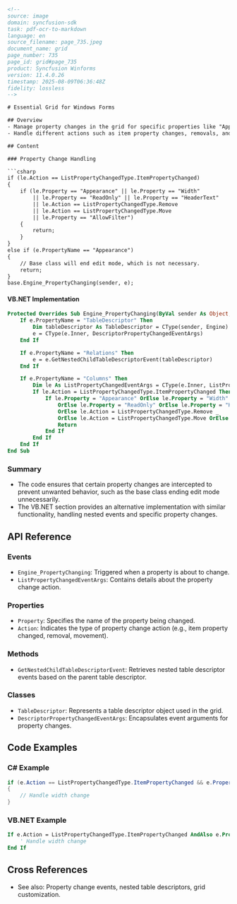 ```html
<!-- 
source: image
domain: syncfusion-sdk
task: pdf-ocr-to-markdown
language: en
source_filename: page_735.jpeg
document_name: grid
page_number: 735
page_id: grid#page_735
product: Syncfusion Winforms
version: 11.4.0.26
timestamp: 2025-08-09T06:36:48Z
fidelity: lossless
-->

# Essential Grid for Windows Forms

## Overview
- Manage property changes in the grid for specific properties like "Appearance," "Width," "ReadOnly," "HeaderText," and "AllowFilter."
- Handle different actions such as item property changes, removals, and movements.

## Content

### Property Change Handling

```csharp
if (le.Action == ListPropertyChangedType.ItemPropertyChanged)
{
    if (le.Property == "Appearance" || le.Property == "Width"
        || le.Property == "ReadOnly" || le.Property == "HeaderText"
        || le.Action == ListPropertyChangedType.Remove
        || le.Action == ListPropertyChangedType.Move
        || le.Property == "AllowFilter")
    {
        return;
    }
}
else if (e.PropertyName == "Appearance")
{
    // Base class will end edit mode, which is not necessary.
    return;
}
base.Engine_PropertyChanging(sender, e);
```

#### VB.NET Implementation

```vb
Protected Overrides Sub Engine_PropertyChanging(ByVal sender As Object, ByVal e As DescriptorPropertyChangedEventArgs)
    If e.PropertyName = "TableDescriptor" Then
        Dim tableDescriptor As TableDescriptor = CType(sender, Engine).TableDescriptor
        e = CType(e.Inner, DescriptorPropertyChangedEventArgs)
    End If

    If e.PropertyName = "Relations" Then
        e = e.GetNestedChildTableDescriptorEvent(tableDescriptor)
    End If

    If e.PropertyName = "Columns" Then
        Dim le As ListPropertyChangedEventArgs = CType(e.Inner, ListPropertyChangedEventArgs)
        If le.Action = ListPropertyChangedType.ItemPropertyChanged Then
            If le.Property = "Appearance" OrElse le.Property = "Width" _
                OrElse le.Property = "ReadOnly" OrElse le.Property = "HeaderText" _
                OrElse le.Action = ListPropertyChangedType.Remove _
                OrElse le.Action = ListPropertyChangedType.Move OrElse le.Property = "AllowFilter" Then
                Return
            End If
        End If
    End If
End Sub
```

### Summary
- The code ensures that certain property changes are intercepted to prevent unwanted behavior, such as the base class ending edit mode unnecessarily.
- The VB.NET section provides an alternative implementation with similar functionality, handling nested events and specific property changes.

## API Reference

### Events
- `Engine_PropertyChanging`: Triggered when a property is about to change.
- `ListPropertyChangedEventArgs`: Contains details about the property change action.

### Properties
- `Property`: Specifies the name of the property being changed.
- `Action`: Indicates the type of property change action (e.g., item property changed, removal, movement).

### Methods
- `GetNestedChildTableDescriptorEvent`: Retrieves nested table descriptor events based on the parent table descriptor.

### Classes
- `TableDescriptor`: Represents a table descriptor object used in the grid.
- `DescriptorPropertyChangedEventArgs`: Encapsulates event arguments for property changes.

## Code Examples

### C# Example

```csharp
if (e.Action == ListPropertyChangedType.ItemPropertyChanged && e.Property == "Width")
{
    // Handle width change
}
```

### VB.NET Example

```vb
If e.Action = ListPropertyChangedType.ItemPropertyChanged AndAlso e.Property = "Width" Then
    ' Handle width change
End If
```

## Cross References
- See also: Property change events, nested table descriptors, grid customization.

<!-- tags: [grid, property change, nested table descriptor, syncfusion, essential grid, windows forms] keywords: [property, change, action, appearance, width, read-only, header text, allow filter, table descriptor, relations, columns, events] -->
```